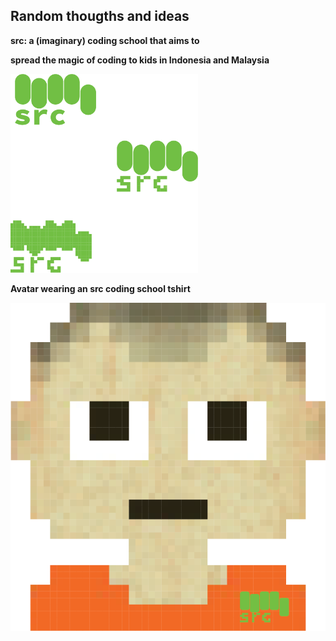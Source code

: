 ## Random thougths and ideas

**src: a (imaginary) coding school that aims to**

**spread the magic of coding to kids in Indonesia and Malaysia** 


<img src="src_mult.png" alt="drawing" width="300px"/>





**Avatar wearing an src coding school tshirt** 

![src tshirt](avatar.png)
